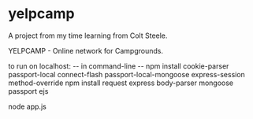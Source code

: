 # yelpcamp
A project from my time learning from Colt Steele.

YELPCAMP - Online network for Campgrounds.

to run on localhost:
-- in command-line --
npm install cookie-parser passport-local connect-flash passport-local-mongoose express-session method-override 
npm install request express body-parser mongoose passport ejs

node app.js
